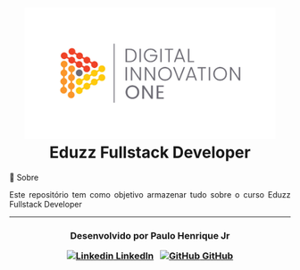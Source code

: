 <h1 align="center">
    <img src="../digital-innovation.jpg" width="450px"></br>
    Eduzz Fullstack Developer<br>
</h1



## 💬 Sobre 

<p align="justify">Este repositório tem como objetivo armazenar tudo sobre o curso Eduzz Fullstack Developer</p>



---

<h3 align="center">

  Desenvolvido por Paulo Henrique Jr
  <br/>

  <a align="center">

   [![Linkedin](https://i.stack.imgur.com/gVE0j.png) LinkedIn](https://www.linkedin.com/in/paulohenrique-jr/)
&nbsp;
  [![GitHub](https://i.stack.imgur.com/tskMh.png) GitHub](https://github.com/PauloHenriqueJr)
  </a>
</h3>